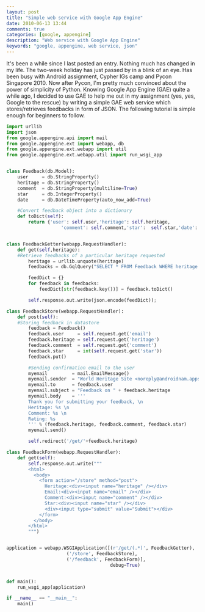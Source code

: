 ```yaml
---
layout: post
title: "Simple web service with Google App Engine"
date: 2010-06-13 13:44
comments: true
categories: [google, appengine]
description: "Web service with Google App Engine"
keywords: "google, appengine, web service, json"
---
```

It's been a while since I last posted an entry. Nothing much has changed in my life. The two-week holiday has just passed by in a blink of an eye. Has been busy with Android assignment, Cypher IGs camp and Pycon Singapore 2010. Now after Pycon, I'm pretty much convinced about the power of simplicity of Python. Knowing Google App Engine (GAE) quite a while ago, I decided to use GAE to help me out in my assignment (yes, yes, Google to the rescue) by writing a simple GAE web service which stores/retrieves feedbacks in form of JSON. The following tutorial is simple enough for beginners to follow.
<!-- more -->

``` python
import urllib
import json
from google.appengine.api import mail
from google.appengine.ext import webapp, db
from google.appengine.ext.webapp import util
from google.appengine.ext.webapp.util import run_wsgi_app


class Feedback(db.Model):
    user     = db.StringProperty()
    heritage = db.StringProperty()
    comment  = db.StringProperty(multiline=True)
    star     = db.IntegerProperty()
    date     = db.DateTimeProperty(auto_now_add=True)

    #Convert feedback object into a dictionary
    def toDict(self):
        return {'user': self.user,'heritage': self.heritage,
                    'comment': self.comment,'star':  self.star,'date': self.date}


class FeedbackGetter(webapp.RequestHandler):
    def get(self,heritage):
    #Retrieve feedbacks of a particular heritage requested
        heritage = urllib.unquote(heritage)
        feedbacks = db.GqlQuery("SELECT * FROM Feedback WHERE heritage = :1", heritage)

        feedDict = {}
        for feedback in feedbacks:
            feedDict[str(feedback.key())] = feedback.toDict()

        self.response.out.write(json.encode(feedDict));

class FeedbackStore(webapp.RequestHandler):
    def post(self):
    #Storing feedback in datastore
        feedback = Feedback()
        feedback.user     = self.request.get('email')
        feedback.heritage = self.request.get('heritage')
        feedback.comment  = self.request.get('comment')
        feedback.star     = int(self.request.get('star'))
        feedback.put()

        #Sending confirmation email to the user
        myemail         = mail.EmailMessage()
        myemail.sender  = "World Heritage Site <noreply@androidnam.appspotmail.com>"
        myemail.to      = feedback.user
        myemail.subject = "Feedback on " + feedback.heritage
        myemail.body    = '''
        Thank you for submitting your feedback, \n
        Heritage: %s \n
        Comment: %s \n
        Rating: %s 
        ''' % (feedback.heritage, feedback.comment, feedback.star)
        myemail.send()

        self.redirect('/get/'+feedback.heritage)

class FeedbackForm(webapp.RequestHandler):
    def get(self):
        self.response.out.write("""
        <html>
          <body>
            <form action="/store" method="post">
              Heritage:<div><input name="heritage" /></div>
              Email:<div><input name="email" /></div>
              Comment:<div><input name="comment" /></div>
              Star:<div><input name="star" /></div>
              <div><input type="submit" value="Submit"></div>
            </form>
          </body>
        </html>
        """)


application = webapp.WSGIApplication([(r'/get/(.*)', FeedbackGetter),
                      ('/store', FeedbackStore),
                      ('/feedback', FeedbackForm)],
                                      debug=True)


def main():
    run_wsgi_app(application)

if __name__ == "__main__":
    main()
```